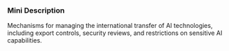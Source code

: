 ### Mini Description

Mechanisms for managing the international transfer of AI technologies, including export controls, security reviews, and restrictions on sensitive AI capabilities.
